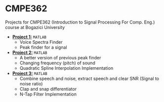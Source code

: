 # CMPE362

Projects for CMPE362 (Introduction to Signal Processing For Comp. Eng.) course at Bogazici University

* [**Project 1:**](CMPE362/project1) `MATLAB`
   * Voice Spectra Finder
   * Peak finder for a signal
* [**Project 2:**](CMPE362/project2) `MATLAB`
   * A better version of previous peak finder
   * Changing frequency (pitch) of sound
   * Quadratic Spline Interpolation Implementation
* [**Project 3:**](CMPE362/project3) `MATLAB`
   * Combine speech and noise, extract speech and clear SNR (Signal to noise ratio)
   * Clap and snap differentiator
   * N-Tap Filter Implementation
